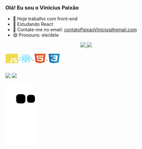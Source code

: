 ### Olá! Eu sou o Vinicius Paixão

- 🔭 Hoje trabalho com front-end
- 🌱 Estudando React
- 💬 Contate-me no email: contatoPaixaoVinicius@gmail.com
- 😄 Pronouns: ele/dele

<div align="center">
  <a href="https://github.com/Desenvolvedor-Vsp">
  <img height="180em" src="https://github-readme-stats.vercel.app/api?username=Desenvolvedor-Vsp&show_icons=true&theme=highcontrast&include_all_commits=true&count_private=true"/>
  <img height="180em" src="https://github-readme-stats.vercel.app/api/top-langs/?username=Desenvolvedor-Vsp&layout=compact&langs_count=7&theme=highcontrast"/>
</div>

<div style="display: inline_block"><br>
  <img align="center" alt="Vini-Js" height="30" width="40" src="https://raw.githubusercontent.com/devicons/devicon/master/icons/javascript/javascript-plain.svg">
  <img align="center" alt="Vini-React" height="30" width="40" src="https://raw.githubusercontent.com/devicons/devicon/master/icons/react/react-original.svg">
  <img align="center" alt="Vini-HTML" height="30" width="40" src="https://raw.githubusercontent.com/devicons/devicon/master/icons/html5/html5-original.svg">
  <img align="center" alt="Vini-CSS" height="30" width="40" src="https://raw.githubusercontent.com/devicons/devicon/master/icons/css3/css3-original.svg">
</div>
	
##

<div> 
  <a href = "mailto:ContatoPaixaoVinicius@gmail.com"><img src="https://img.shields.io/badge/-Gmail-%23333?style=for-the-badge&logo=gmail&logoColor=white" target="_blank"></a>
  <a href="https://www.linkedin.com/in/vin%C3%ADcius-de-souza-paix%C3%A3o-3b28a6202/" target="_blank"><img src="https://img.shields.io/badge/-LinkedIn-%230077B5?style=for-the-badge&logo=linkedin&logoColor=white" target="_blank"></a> 
 
  ![Snake animation](https://github.com/Desenvolvedor-Vsp/Desenvolvedor-Vsp/blob/output/github-contribution-grid-snake.svg)

</div>
	
	
